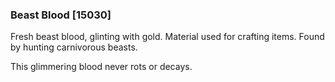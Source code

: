 ### Beast Blood [15030]

Fresh beast blood, glinting with gold. Material used for crafting items. Found by hunting carnivorous beasts.

This glimmering blood never rots or decays.